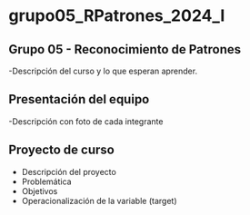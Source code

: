 # grupo05_RPatrones_2024_I
## Grupo 05 - Reconocimiento de Patrones
-Descripción del curso y lo que esperan aprender. 
## Presentación del equipo
-Descripción con foto de cada integrante


## Proyecto de curso
- Descripción del proyecto
- Problemática
- Objetivos
- Operacionalización de la variable (target)

